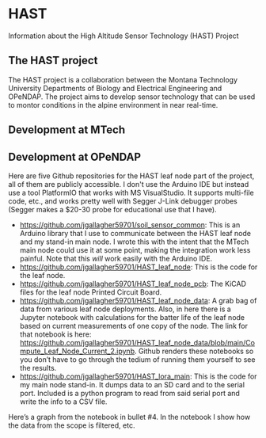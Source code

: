 # HAST
Information about the High Altitude Sensor Technology (HAST) Project

## The HAST project
The HAST project is a collaboration between the Montana Technology University Departments of Biology and Electrical Engineering and OPeNDAP. 
The project aims to develop sensor technology that can be used to montor conditions in the alpine environment in near real-time. 

## Development at MTech

## Development at OPeNDAP
Here are five Github repositories for the HAST leaf node part of the project, all of them are publicly accessible. I don't use the Arduino IDE but instead use a tool PlatformIO that works with MS VisualStudio. It supports multi-file code, etc., and works pretty well with Segger J-Link debugger probes (Segger makes a $20-30 probe for educational use that I have).

* https://github.com/jgallagher59701/soil_sensor_common: This is an Arduino library that I use to communicate between the HAST leaf node and my stand-in main node. I wrote this with the intent that the MTech main node could use it at some point, making the integration work less painful. Note that this _will_ work easily with the Arduino IDE.
* https://github.com/jgallagher59701/HAST_leaf_node: This is the code for the leaf node.
* https://github.com/jgallagher59701/HAST_leaf_node_pcb: The KiCAD files for the leaf node Printed Circuit Board.
* https://github.com/jgallagher59701/HAST_leaf_node_data: A grab bag of data from various leaf node deployments. Also, in here there is a Jupyter notebook with calculations for the batter life of the leaf node based on current measurements of one copy of the node. The link for that notebook is here: https://github.com/jgallagher59701/HAST_leaf_node_data/blob/main/Compute_Leaf_Node_Current_2.ipynb. Github renders these notebooks so you don’t have to go through the tedium of running them yourself to see the results.
* https://github.com/jgallagher59701/HAST_lora_main: This is the code for my main node stand-in. It dumps data to an SD card and to the serial port. Included is a python program to read from said serial port and write the info to a CSV file.

Here’s a graph from the notebook in bullet #4. In the notebook I show how the data from the scope is filtered, etc.
